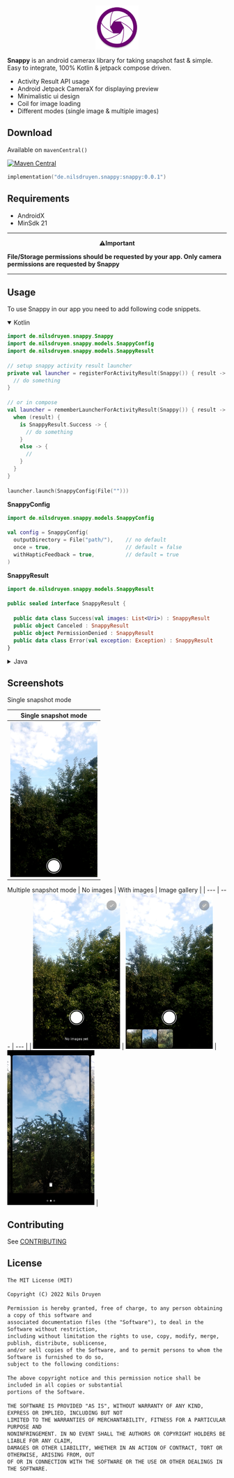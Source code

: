 <p align="center">
  <img width="100" height="100" src="https://raw.githubusercontent.com/nilsjr/snappy/gh-pages/images/ic_launcher_round.png">
</p>

**Snappy** is an android camerax library for taking snapshot fast & simple. Easy to integrate, 100% Kotlin & jetpack
compose driven.

- Activity Result API usage
- Android Jetpack CameraX for displaying preview
- Minimalistic ui design
- Coil for image loading
- Different modes (single image & multiple images)

## Download 

Available on `mavenCentral()`

[![Maven Central](https://img.shields.io/maven-central/v/de.nilsdruyen.snappy/snappy)](https://search.maven.org/search?q=g:de.nilsdruyen.snappy)

```kotlin
implementation("de.nilsdruyen.snappy:snappy:0.0.1")
```

## Requirements

- AndroidX
- MinSdk 21

---

<center><b>⚠️Important</b></center>

**File/Storage permissions should be requested by your app. Only camera permissions are requested by Snappy**

---

## Usage

To use Snappy in our app you need to add following code snippets.

<details open>
  <summary>Kotlin</summary>

```kotlin
import de.nilsdruyen.snappy.Snappy
import de.nilsdruyen.snappy.models.SnappyConfig
import de.nilsdruyen.snappy.models.SnappyResult

// setup snappy activity result launcher
private val launcher = registerForActivityResult(Snappy()) { result ->
  // do something
}

// or in compose
val launcher = rememberLauncherForActivityResult(Snappy()) { result ->
  when (result) {
    is SnappyResult.Success -> {
      // do something
    }
    else -> {
      // 
    }
  }
}

launcher.launch(SnappyConfig(File("")))
```

</details>

**SnappyConfig**

```kotlin
import de.nilsdruyen.snappy.models.SnappyConfig

val config = SnappyConfig(
  outputDirectory = File("path/"),    // no default
  once = true,                        // default = false
  withHapticFeedback = true,          // default = true
)
```

**SnappyResult**

```kotlin
import de.nilsdruyen.snappy.models.SnappyResult

public sealed interface SnappyResult {

  public data class Success(val images: List<Uri>) : SnappyResult
  public object Canceled : SnappyResult
  public object PermissionDenied : SnappyResult
  public data class Error(val exception: Exception) : SnappyResult
}
```

<details>
  <summary>Java</summary>

```java
import de.nilsdruyen.snappy.Snappy;
import de.nilsdruyen.snappy.models.SnappyConfig;
import de.nilsdruyen.snappy.models.SnappyResult;

class Activity {

  // setup snappy activity result launcher
  private ActivityResultLauncher<SnappyConfig> snappy = registerForActivityResult(new Snappy(), (result) -> {
    if (result instanceof SnappyResult.Success) {
      List<Uri> images = ((SnappyResult.Success) result).component1();

    }
  });

  // launch snappy activity
  private void launch() {
    snappy.launch(new SnappyConfig(new File("path"), true, true));
  }
}
```

</details>

## Screenshots

Single snapshot mode

| Single snapshot mode |
| --- |
| <img src="https://raw.githubusercontent.com/nilsjr/snappy/gh-pages/images/snappy_single.jpg" alt="drawing" width="200"/> |

Multiple snapshot mode
| No images | With images | Image gallery |
| --- | --- | --- |
| <img src="https://raw.githubusercontent.com/nilsjr/snappy/gh-pages/images/snappy_multi_no_image.jpg" alt="drawing" width="200"/> | <img src="https://raw.githubusercontent.com/nilsjr/snappy/gh-pages/images/snappy_multi_images.jpg" alt="drawing" width="200"/> | <img src="https://raw.githubusercontent.com/nilsjr/snappy/gh-pages/images/snappy_multi_gallery.jpg" alt="drawing" width="200"/> |

## Contributing

See [CONTRIBUTING](CONTRIBUTING.md)

## License

    The MIT License (MIT)

    Copyright (C) 2022 Nils Druyen

    Permission is hereby granted, free of charge, to any person obtaining a copy of this software and
    associated documentation files (the "Software"), to deal in the Software without restriction,
    including without limitation the rights to use, copy, modify, merge, publish, distribute, sublicense,
    and/or sell copies of the Software, and to permit persons to whom the Software is furnished to do so,
    subject to the following conditions:

    The above copyright notice and this permission notice shall be included in all copies or substantial
    portions of the Software.

    THE SOFTWARE IS PROVIDED "AS IS", WITHOUT WARRANTY OF ANY KIND, EXPRESS OR IMPLIED, INCLUDING BUT NOT
    LIMITED TO THE WARRANTIES OF MERCHANTABILITY, FITNESS FOR A PARTICULAR PURPOSE AND
    NONINFRINGEMENT. IN NO EVENT SHALL THE AUTHORS OR COPYRIGHT HOLDERS BE LIABLE FOR ANY CLAIM,
    DAMAGES OR OTHER LIABILITY, WHETHER IN AN ACTION OF CONTRACT, TORT OR OTHERWISE, ARISING FROM, OUT
    OF OR IN CONNECTION WITH THE SOFTWARE OR THE USE OR OTHER DEALINGS IN THE SOFTWARE.